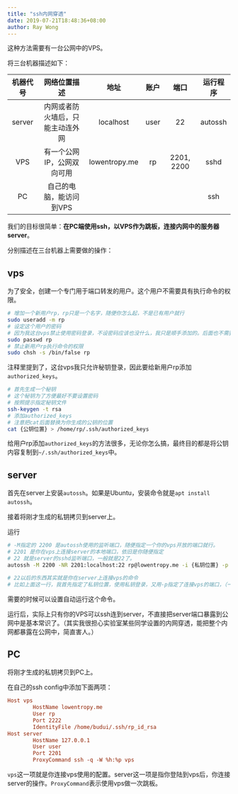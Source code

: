 ```yaml
---
title: "ssh内网穿透"
date: 2019-07-21T18:48:36+08:00
author: Ray Wong
---
```


这种方法需要有一台公网中的VPS。

将三台机器描述如下：

| 机器代号 | 网络位置描述 | 地址 | 账户 | 端口 | 运行程序 |
|:--------:|:--------------------------------:|:-----------------:|:----:|:----------:|:--------:|
| server | 内网或者防火墙后，只能主动连外网 | localhost | user | 22 | autossh |
| VPS | 有一个公网IP，公网双向可用 | lowentropy.me | rp | 2201, 2200 | sshd |
| PC | 自己的电脑，能访问到VPS |  |  |  | ssh |

我们的目标很简单：**在PC端使用ssh，以VPS作为跳板，连接内网中的服务器server**。

分别描述在三台机器上需要做的操作：

## vps

为了安全，创建一个专门用于端口转发的用户。这个用户不需要具有执行命令的权限。

```bash
# 增加一个新用户rp，rp只是一个名字，随便你怎么起，不是已有用户就行
sudo useradd -m rp
# 设定这个用户的密码
# 因为我这台vps禁止使用密码登录，不设密码应该也没什么，我只是顺手添加的。后面也不需要用到这个密码
sudo passwd rp
# 禁止新用户rp执行命令的权限
sudo chsh -s /bin/false rp
```

注释里提到了，这台vps我只允许秘钥登录，因此要给新用户rp添加`authorized_keys`。

```bash
# 首先生成一个秘钥
# 这个秘钥为了方便最好不要设置密码
# 按照提示指定秘钥文件
ssh-keygen -t rsa
# 添加authorized_keys
# 注意把cat后面替换为你生成的公钥的位置
cat {公钥位置} > /home/rp/.ssh/authorized_keys
```

给用户rp添加`authorized_keys`的方法很多，无论你怎么搞，最终目的都是将公钥内容复制到`~/.ssh/authorized_keys`中。

## server

首先在server上安装`autossh`。如果是Ubuntu，安装命令就是`apt install autossh`。

接着将刚才生成的私钥拷贝到server上。

运行

```bash
# -M指定的 2200 是autossh使用的监听端口，随便指定一个你的vps开放的端口就行。
# 2201 是你在vps上连接server的本地端口，依旧是你随便指定
# 22 就是server的sshd监听端口，一般就是22了。
autossh -M 2200 -NR 2201:localhost:22 rp@lowentropy.me -i {私钥位置} -p 2222

# 22以后的东西其实就是你在server上连接vps的命令
# 比如上面这一行，我首先指定了私钥位置，使用私钥登录，又用-p指定了连接vps的端口，（一般其实是22，不需要专门指定，只不过我改过我的vps端口）
```

需要的时候可以设置自动运行这个命令。

运行后，实际上只有你的VPS可以ssh连到server，不直接把server端口暴露到公网中是基本常识了。（其实我很担心实验室某些同学设置的内网穿透，能把整个内网都暴露在公网中，简直害人。）

## PC

将刚才生成的私钥拷贝到PC上。

在自己的ssh config中添加下面两项：

```ini
Host vps
        HostName lowentropy.me
        User rp
        Port 2222
        IdentityFile /home/budui/.ssh/rp_id_rsa
Host server
        HostName 127.0.0.1
        User user
        Port 2201
        ProxyCommand ssh -q -W %h:%p vps
```

`vps`这一项就是你连接vps使用的配置。server这一项是指你登陆到vps后，你连接server的操作。`ProxyCommand`表示使用vps做一次跳板。